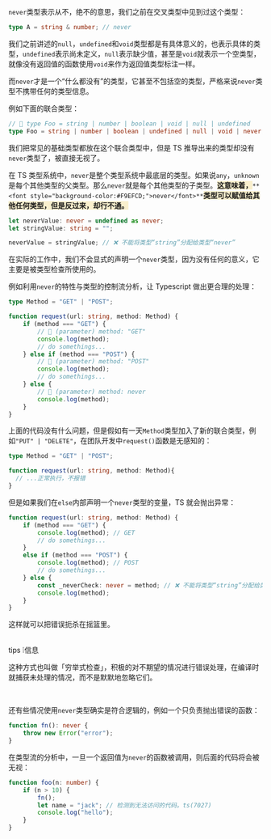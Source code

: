 `never`类型表示从不，绝不的意思，我们之前在交叉类型中见到过这个类型：

```typescript
type A = string & number; // never
```

我们之前讲述的`null`，`undefined`和`void`类型都是有具体意义的，也表示具体的类型，`undefined`表示尚未定义，`null`表示缺少值，甚至是`void`就表示一个空类型，就像没有返回值的函数使用`void`来作为返回值类型标注一样。

而`never`才是一个“什么都没有”的类型，它甚至不包括空的类型，严格来说`never`类型不携带任何的类型信息。



例如下面的联合类型：

```typescript
// 🤔 type Foo = string | number | boolean | void | null | undefined
type Foo = string | number | boolean | undefined | null | void | never;
```

我们把常见的基础类型都放在这个联合类型中，但是 TS 推导出来的类型却没有`never`类型了，被直接无视了。

在 TS 类型系统中，`never`是整个类型系统中最底层的类型。如果说`any`，`unknown`是每个其他类型的父类型。那么`never`就是每个其他类型的子类型。**<font style="background-color:#F9EFCD;">这意味着，</font>**`**<font style="background-color:#F9EFCD;">never</font>**`**<font style="background-color:#F9EFCD;">类型可以赋值给其他任何类型，但是反过来，却行不通。</font>**

```typescript
let neverValue: never = undefined as never;
let stringValue: string = "";

neverValue = stringValue; // ❌ 不能将类型“string”分配给类型“never”
```

在实际的工作中，我们不会显式的声明一个`never`类型，因为没有任何的意义，它主要是被类型检查所使用的。

例如利用`never`的特性与类型的控制流分析，让 Typescript 做出更合理的处理：

```typescript
type Method = "GET" | "POST";

function request(url: string, method: Method) {
    if (method === "GET") {
        // 🤔 (parameter) method: "GET"
        console.log(method);
        // do somethings...
    } else if (method === "POST") {
        // 🤔 (parameter) method: "POST"
        console.log(method);
        // do somethings...
    } else {
        // 🤔 (parameter) method: never
        console.log(method);
    }
}
```

上面的代码没有什么问题，但是假如有一天`Method`类型加入了新的联合类型，例如`"PUT" | "DELETE"`，在团队开发中`request()`函数是无感知的：

```typescript
type Method = "GET" | "POST";

function request(url: string, method: Method){
  // ...正常执行，不报错
}
```

但是如果我们在`else`内部声明一个`never`类型的变量，TS 就会抛出异常：

```typescript
function request(url: string, method: Method) {
    if (method === "GET") {
        console.log(method); // GET
        // do somethings...
    } 
    else if (method === "POST") {
        console.log(method); // POST
        // do somethings...
    } else {
        const _neverCheck: never = method; // ❌ 不能将类型“string”分配给类型“never”
        console.log(method);
    }
}
```

这样就可以把错误扼杀在摇篮里。

<br/>tips
❕信息

这种方式也叫做「穷举式检查」，积极的对不期望的情况进行错误处理，在编译时就捕获未处理的情况，而不是默默地忽略它们。

<br/>



还有些情况使用`never`类型确实是符合逻辑的，例如一个只负责抛出错误的函数：

```typescript
function fn(): never {
    throw new Error("error");
}
```

在类型流的分析中，一旦一个返回值为`never`的函数被调用，则后面的代码将会被无视：

```typescript
function foo(n: number) {
    if (n > 10) {
        fn();
        let name = "jack"; // 检测到无法访问的代码。ts(7027)
        console.log("hello");
    }
}
```

